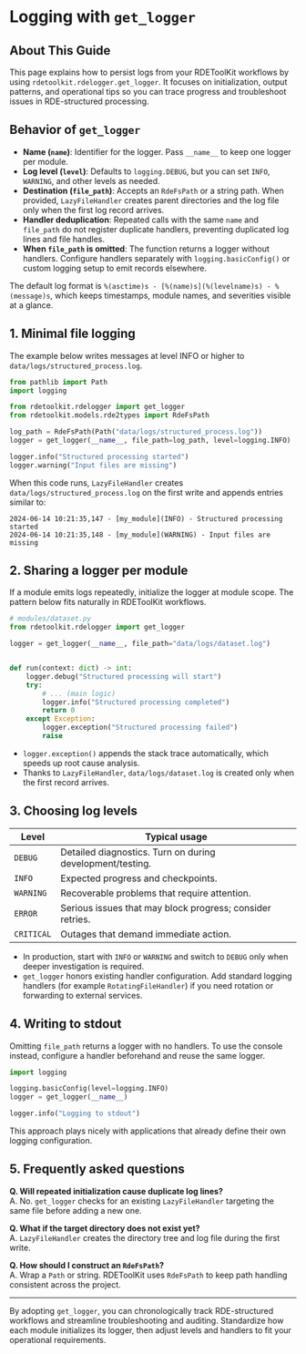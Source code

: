 # Logging with `get_logger`

## About This Guide

This page explains how to persist logs from your RDEToolKit workflows by using `rdetoolkit.rdelogger.get_logger`. It focuses on initialization, output patterns, and operational tips so you can trace progress and troubleshoot issues in RDE-structured processing.

## Behavior of `get_logger`

- **Name (`name`)**: Identifier for the logger. Pass `__name__` to keep one logger per module.
- **Log level (`level`)**: Defaults to `logging.DEBUG`, but you can set `INFO`, `WARNING`, and other levels as needed.
- **Destination (`file_path`)**: Accepts an `RdeFsPath` or a string path. When provided, `LazyFileHandler` creates parent directories and the log file only when the first log record arrives.
- **Handler deduplication**: Repeated calls with the same `name` and `file_path` do not register duplicate handlers, preventing duplicated log lines and file handles.
- **When `file_path` is omitted**: The function returns a logger without handlers. Configure handlers separately with `logging.basicConfig()` or custom logging setup to emit records elsewhere.

The default log format is `%(asctime)s - [%(name)s](%(levelname)s) - %(message)s`, which keeps timestamps, module names, and severities visible at a glance.

## 1. Minimal file logging

The example below writes messages at level INFO or higher to `data/logs/structured_process.log`.

```python
from pathlib import Path
import logging

from rdetoolkit.rdelogger import get_logger
from rdetoolkit.models.rde2types import RdeFsPath

log_path = RdeFsPath(Path("data/logs/structured_process.log"))
logger = get_logger(__name__, file_path=log_path, level=logging.INFO)

logger.info("Structured processing started")
logger.warning("Input files are missing")
```

When this code runs, `LazyFileHandler` creates `data/logs/structured_process.log` on the first write and appends entries similar to:

```
2024-06-14 10:21:35,147 - [my_module](INFO) - Structured processing started
2024-06-14 10:21:35,148 - [my_module](WARNING) - Input files are missing
```

## 2. Sharing a logger per module

If a module emits logs repeatedly, initialize the logger at module scope. The pattern below fits naturally in RDEToolKit workflows.

```python
# modules/dataset.py
from rdetoolkit.rdelogger import get_logger

logger = get_logger(__name__, file_path="data/logs/dataset.log")


def run(context: dict) -> int:
    logger.debug("Structured processing will start")
    try:
        # ... (main logic)
        logger.info("Structured processing completed")
        return 0
    except Exception:
        logger.exception("Structured processing failed")
        raise
```

- `logger.exception()` appends the stack trace automatically, which speeds up root cause analysis.
- Thanks to `LazyFileHandler`, `data/logs/dataset.log` is created only when the first record arrives.

## 3. Choosing log levels

| Level            | Typical usage                                            |
| ---------------- | -------------------------------------------------------- |
| `DEBUG`          | Detailed diagnostics. Turn on during development/testing.|
| `INFO`           | Expected progress and checkpoints.                        |
| `WARNING`        | Recoverable problems that require attention.             |
| `ERROR`          | Serious issues that may block progress; consider retries.|
| `CRITICAL`       | Outages that demand immediate action.                    |

- In production, start with `INFO` or `WARNING` and switch to `DEBUG` only when deeper investigation is required.
- `get_logger` honors existing handler configuration. Add standard logging handlers (for example `RotatingFileHandler`) if you need rotation or forwarding to external services.

## 4. Writing to stdout

Omitting `file_path` returns a logger with no handlers. To use the console instead, configure a handler beforehand and reuse the same logger.

```python
import logging

logging.basicConfig(level=logging.INFO)
logger = get_logger(__name__)

logger.info("Logging to stdout")
```

This approach plays nicely with applications that already define their own logging configuration.

## 5. Frequently asked questions

**Q. Will repeated initialization cause duplicate log lines?**  
A. No. `get_logger` checks for an existing `LazyFileHandler` targeting the same file before adding a new one.

**Q. What if the target directory does not exist yet?**  
A. `LazyFileHandler` creates the directory tree and log file during the first write.

**Q. How should I construct an `RdeFsPath`?**  
A. Wrap a `Path` or string. RDEToolKit uses `RdeFsPath` to keep path handling consistent across the project.

---

By adopting `get_logger`, you can chronologically track RDE-structured workflows and streamline troubleshooting and auditing. Standardize how each module initializes its logger, then adjust levels and handlers to fit your operational requirements.
